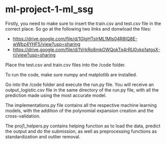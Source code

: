 # ml-project-1-ml_ssg

Firstly, you need to make sure to insert the train.csv and test.csv file in the correct place. 
So go at the following two links and donwload the files:
- https://drive.google.com/file/d/1GlgHTsIrML1Mls04R8IQ8E-wWbz4YHF5/view?usp=sharing
- https://drive.google.com/file/d/1VrkRo8mkOWQokTq4rRU0vkp1atgsX-rj/view?usp=sharing

Place the test.csv and train.csv files into the /code folder.

To run the code, make sure numpy and matplotlib are installed.

Go into the /code folder and execute the run.py file. You will receive an output_logistic.csv file in the same directory of the run.py file, with all the prediction made using the most accurate model.

The implementations.py file contains all the respective machine learning models, with the addition of the polynomial expansion creation and the cross-validation.

The proj1_helpers.py contains helping function as to load the data, predict the output and do the submission, as well as preprocessing functions as standardization and outlier removal.
